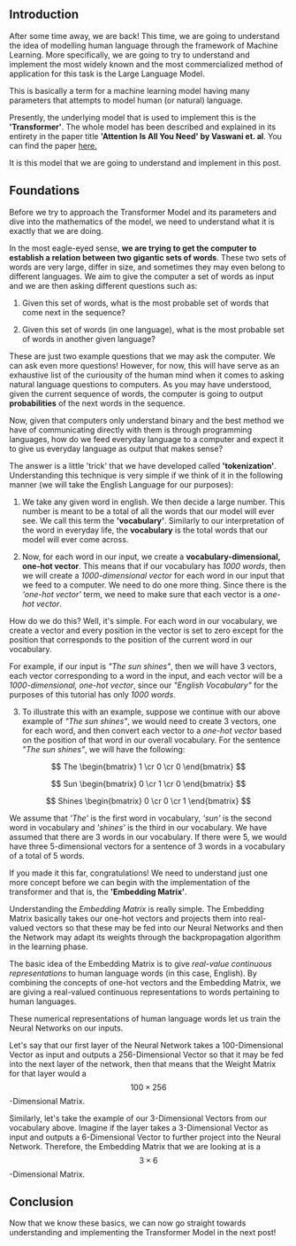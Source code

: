 ## Introduction

After some time away, we are back! This time, we are going to understand the idea of modelling human language through the framework of Machine Learning. More specifically, we are going to try to understand and implement the most widely known and the most commercialized method of application for this task is the Large Language Model. 

This is basically a term for a machine learning model having many parameters that attempts to model human (or natural) language.

Presently, the underlying model that is used to implement this is the **'Transformer'**. The whole model has been described and explained in its entirety in the paper title **'Attention Is All You Need' by Vaswani et. al**. You can find the paper [here.](https://arxiv.org/abs/1706.03762)

It is this model that we are going to understand and implement in this post.

## Foundations

Before we try to approach the Transformer Model and its parameters and dive into the mathematics of the model, we need to understand what it is exactly that we are doing.

In the most eagle-eyed sense, **we are trying to get the computer to establish a relation between two gigantic sets of words**. These two sets of words are very large, differ in size, and sometimes they may even belong to different languages. We aim to give the computer a set of words as input and we are then asking different questions such as:

1. Given this set of words, what is the most probable set of words that come next in the sequence?

2. Given this set of words (in one language), what is the most probable set of words in another given 		  language?

These are just two example questions that we may ask the computer. We can ask even more questions! However, for now, this will have serve as an exhaustive list of the curiousity of the human mind when it comes to asking natural language questions to computers. As you may have understood, given the current sequence of words, the computer is going to output **probabilities** of the next words in the sequence.

Now, given that computers only understand binary and the best method we have of communicating directly with them is through programming languages, how do we feed everyday language to a computer and expect it to give us everyday language as output that makes sense?

The answer is a little 'trick' that we have developed called **'tokenization'**. Understanding this technique is very simple if we think of it in the following manner (we will take the English Language for our purposes):

1. We take any given word in english. We then decide a large number. This number is meant to be a total of all the words that our model will ever see. We call this term the **'vocabulary'**. Similarly to our interpretation of the word in everyday life, the **vocabulary** is the total words that our model will ever come across. 

2. Now, for each word in our input, we create a **vocabulary-dimensional, one-hot vector**. This means that if our vocabulary has _1000 words_, then we will create a _1000-dimensional vector_ for each word in our input that we feed to a computer. We need to do one more thing. Since there is the _'one-hot vector'_ term, we need to make sure that each vector is a _one-hot vector_. 

How do we do this? Well, it's simple. For each word in our vocabulary, we create a vector and every position in the vector is set to zero except for the position that corresponds to the position of the current word in our vocabulary.

For example, if our input is _"The sun shines"_, then we will have 3 vectors, each vector corresponding to a word in the input, and each vector will be a _1000-dimensional, one-hot vector_, since our _"English Vocabulary"_ for the purposes of this tutorial has only _1000 words_.

3. To illustrate this with an example, suppose we continue with our above example of _"The sun shines"_, we would need to create 3 vectors, one for each word, and then convert each vector to a _one-hot vector_ based on the position of that word in our overall vocabulary. For the sentence _"The sun shines"_, we will have the following:

$$  The  \begin{bmatrix} 1 \cr 0 \cr 0 \end{bmatrix} $$

$$  Sun  \begin{bmatrix} 0 \cr 1 \cr 0 \end{bmatrix} $$ 

$$  Shines  \begin{bmatrix} 0 \cr 0 \cr 1 \end{bmatrix} $$


We assume that _'The'_ is the first word in vocabulary, _'sun'_ is the second word in vocabulary and _'shines'_ is the third in our vocabulary. We have assumed that there are 3 words in our vocabulary. If there were 5, we would have three 5-dimensional vectors for a sentence of 3 words in a vocabulary of a total of 5 words.

If you made it this far, congratulations! We need to understand just one more concept before we can begin with the implementation of the transformer and that is, the **'Embedding Matrix'**.

Understanding the _Embedding Matrix_ is really simple. The Embedding Matrix basically takes our one-hot vectors and projects them into real-valued vectors so that these may be fed into our Neural Networks and then the Network may adapt its weights through the backpropagation algorithm in the learning phase. 

The basic idea of the Embedding Matrix is to give _real-value continuous representations_ to human language words (in this case, English). By combining the concepts of one-hot vectors and the Embedding Matrix, we are giving a real-valued continuous representations to words pertaining to human languages. 

These numerical representations of human language words let us train the Neural Networks on our inputs.

Let's say that our first layer of the Neural Network takes a 100-Dimensional Vector as input and outputs a 256-Dimensional Vector so that it may be fed into the next layer of the network, then that means that the Weight Matrix for that layer would a $$ 100 \times 256 $$-Dimensional Matrix.

Similarly, let's take the example of our 3-Dimensional Vectors from our vocabulary above. Imagine if the layer takes a 3-Dimensional Vector as input and outputs a 6-Dimensional Vector to further project into the Neural Network. Therefore, the Embedding Matrix that we are looking at is a $$ 3 \times 6 $$-Dimensional Matrix.


## Conclusion

Now that we know these basics, we can now go straight towards understanding and implementing the Transformer Model in the next post!

